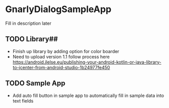 # GnarlyDialogSampleApp
Fill in description later


## TODO Library##
 - Finish up library by adding option for color boarder
  - Need to upload version 1.1 follow process here https://android.jlelse.eu/publishing-your-android-kotlin-or-java-library-to-jcenter-from-android-studio-1b24977fe450
 
## TODO Sample App ##
 - Add auto fill button in sample app to automatically fill in sample data into text fields 